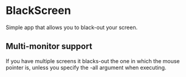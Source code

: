 # BlackScreen
Simple app that allows you to black-out your screen. 
## Multi-monitor support
If you have multiple screens it blacks-out the one in which the mouse pointer is, unless you specify the -all argument when executing.
